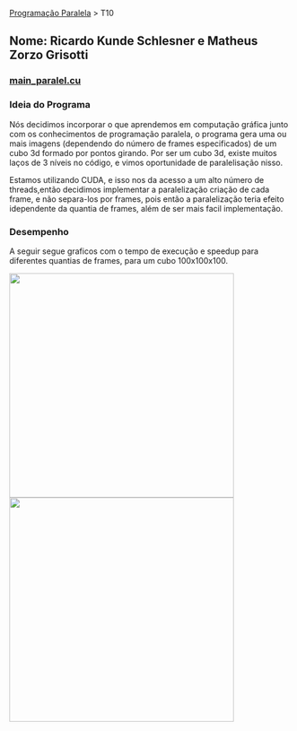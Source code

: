 [Programação Paralela](https://github.com/AndreaInfUFSM/elc139-2018a) > T10

## Nome: Ricardo Kunde Schlesner e Matheus Zorzo Grisotti

### [main_paralel.cu](https://github.com/kadykunde/elc139-2019a/blob/master/trabalhos/t10/main_paralel.cu)

### Ideia do Programa

Nós decidimos incorporar o que aprendemos em computação gráfica junto com os conhecimentos de programação paralela, o programa gera uma ou mais imagens (dependendo do número de frames especificados) de um cubo 3d formado por pontos girando. Por ser um cubo 3d, existe muitos laços de 3 níveis no código, e vimos oportunidade de paralelisação nisso.

Estamos utilizando CUDA, e isso nos da acesso a um alto número de threads,então decidimos implementar a paralelização criação de cada frame, e não separa-los por frames, pois então a paralelização teria efeito idependente da quantia de frames, além de ser mais facil implementação.

### Desempenho

A seguir segue graficos com o tempo de execução e speedup para diferentes quantias de frames, para um cubo 100x100x100.

<img src="https://cdn.discordapp.com/attachments/434506399200837633/598687210677469209/Sequencial_x_Cuda.png" width="400">


<img src="https://cdn.discordapp.com/attachments/434506399200837633/598687884710510592/Frames_e_Speedup.png" width="400">
